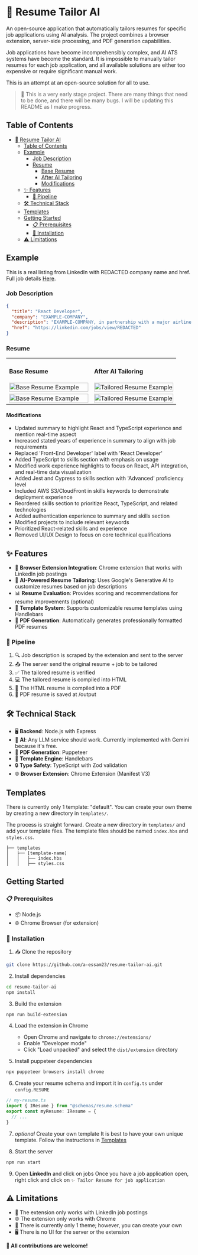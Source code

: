# 📄 Resume Tailor AI

An open-source application that automatically tailors resumes for specific job applications using AI analysis. The project combines a browser extension, server-side processing, and PDF generation capabilities.

Job applications have become incomprehensibly complex, and AI ATS systems have become the standard. It is impossible to manually tailor resumes for each job application, and all available solutions are either too expensive or require significant manual work.

This is an attempt at an open-source solution for all to use.

> 🚧 This is a very early stage project. There are many things that need to be done, and there will be many bugs. I will be updating this README as I make progress.

## Table of Contents

- [📄 Resume Tailor AI](#-resume-tailor-ai)
  - [Table of Contents](#table-of-contents)
  - [Example](#example)
    - [Job Description](#job-description)
    - [Resume](#resume)
      - [Base Resume](#base-resume)
      - [After AI Tailoring](#after-ai-tailoring)
      - [Modifications](#modifications)
  - [✨ Features](#-features)
    - [🔄 Pipeline](#-pipeline)
  - [🛠️ Technical Stack](#️-technical-stack)
  - [Templates](#templates)
  - [Getting Started](#getting-started)
    - [📋 Prerequisites](#-prerequisites)
    - [🔧 Installation](#-installation)
  - [⚠️ Limitations](#️-limitations)

## Example

This is a real listing from LinkedIn with REDACTED company name and href. Full job details [Here](/assets/example.json).

### Job Description

```json
{
  "title": "React Developer",
  "company": "EXAMPLE-COMPANY",
  "description": "EXAMPLE-COMPANY, in partnership with a major airline innovating in real-time equipment optimization and operational analytics, is seeking a React Developer (Mid-Level) to join a highly visible, fast-moving initiative...",
  "href": "https://linkedin.com/jobs/view/REDACTED"
}
```
### Resume
<table>
<tr>
<td width="50%">

#### Base Resume
<img src="assets/example-base-resume/example-base-resume-1.jpg" alt="Base Resume Example" width="100%"/>

</td>
<td width="50%">

#### After AI Tailoring
<img src="assets/example-adjusted-resume/example-adjusted-resume-1.jpg" alt="Tailored Resume Example" width="100%"/>

</td>
</tr>
<tr>
<td width="50%">
<img src="assets/example-base-resume/example-base-resume-2.jpg" alt="Base Resume Example" width="100%"/>

</td>
<td width="50%">
<img src="assets/example-adjusted-resume/example-adjusted-resume-2.jpg" alt="Tailored Resume Example" width="100%"/>

</td>
</tr>
</table>

#### Modifications
- Updated summary to highlight React and TypeScript experience and mention real-time aspect
- Increased stated years of experience in summary to align with job requirements
- Replaced 'Front-End Developer' label with 'React Developer'
- Added TypeScript to skills section with emphasis on usage
- Modified work experience highlights to focus on React, API integration, and real-time data visualization
- Added Jest and Cypress to skills section with 'Advanced' proficiency level
- Included AWS S3/CloudFront in skills keywords to demonstrate deployment experience
- Reordered skills section to prioritize React, TypeScript, and related technologies
- Added authentication experience to summary and skills section
- Modified projects to include relevant keywords
- Prioritized React-related skills and experience
- Removed UI/UX Design to focus on core technical qualifications

## ✨ Features

- 🔌 **Browser Extension Integration**: Chrome extension that works with LinkedIn job postings
- 🤖 **AI-Powered Resume Tailoring**: Uses Google's Generative AI to customize resumes based on job descriptions
- 📊 **Resume Evaluation**: Provides scoring and recommendations for resume improvements (optional)
- 🎨 **Template System**: Supports customizable resume templates using Handlebars
- 📑 **PDF Generation**: Automatically generates professionally formatted PDF resumes

### 🔄 Pipeline

1. 🔍 Job description is scraped by the extension and sent to the server
2. 📤 The server send the original resume + job to be tailored
3. ✅ The tailored resume is verified
4. 💻 The tailored resume is compiled into HTML
5. 📝 The HTML resume is compiled into a PDF
6. 💾 PDF resume is saved at /output

## 🛠️ Technical Stack

- 🖥️ **Backend**: Node.js with Express
- 🧠 **AI**: Any LLM service should work. Currently implemented with Gemini because it's free.
- 📄 **PDF Generation**: Puppeteer
- 🎯 **Template Engine**: Handlebars
- 🔒 **Type Safety**: TypeScript with Zod validation
- 🌐 **Browser Extension**: Chrome Extension (Manifest V3)

## Templates

There is currently only 1 template: "default". You can create your own theme by creating a new directory in `templates/`.

The process is straight forward. Create a new directory in `templates/` and add your template files. The template files should be named `index.hbs` and `styles.css`. 

```
├── templates
│   ├── [template-name]
│   │   ├── index.hbs
│   │   ├── styles.css
```

## Getting Started

### 📋 Prerequisites

- 📦 Node.js
- 🌐 Chrome Browser (for extension)

### 🔧 Installation

1. 📥 Clone the repository
```bash
git clone https://github.com/a-essam23/resume-tailor-ai.git
```

2. Install dependencies
```bash
cd resume-tailor-ai
npm install
```

3. Build the extension
```bash
npm run build-extension
```

4. Load the extension in Chrome
   - Open Chrome and navigate to `chrome://extensions/`
   - Enable "Developer mode"
   - Click "Load unpacked" and select the `dist/extension` directory

5. Install puppeteer dependencies
```bash
npx puppeteer browsers install chrome
```

6. Create your resume schema and import it in `config.ts` under `config.RESUME`
```ts
// my-resume.ts
import { IResume } from "@schemas/resume.schema"
export const myResume: IResume = {
  // ...
}
```


7. *optional* Create your own template
It is best to have your own unique template. Follow the instructions in [Templates](#templates)

8. Start the server
```bash
npm run start
```

9. Open **LinkedIn** and click on jobs
Once you have a job application open, right click and click on 
`✨ Tailor Resume for job application`

## ⚠️ Limitations

- 🔗 The extension only works with LinkedIn job postings
- 🌐 The extension only works with Chrome
- 🎨 There is currently only 1 theme; however, you can create your own
- 🖥️ There is no UI for the server or the extension

**👋 All contributions are welcome!**
